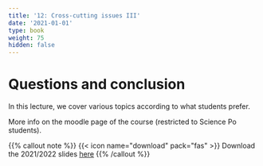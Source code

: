 ```yaml
---
title: '12: Cross-cutting issues III'
date: '2021-01-01'
type: book
weight: 75
hidden: false
---
```

# Questions and conclusion

<!--more-->

In this lecture, we cover various topics according to what students prefer.

More info on the moodle page of the course (restricted to Science Po students).

{{% callout note %}}
{{< icon name="download" pack="fas" >}} Download the 2021/2022 slides [here](http://www.centre-cired.fr/wp-content/uploads/2021/12/course_nuclear_and_communication.pdf)
{{% /callout %}}



